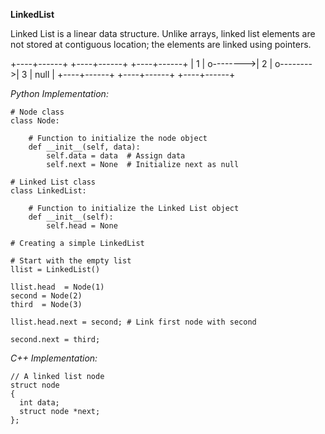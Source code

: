 **LinkedList**

Linked List is a linear data structure. Unlike arrays, linked list elements are not stored at contiguous location; the elements are linked using pointers.

+----+------+     +----+------+     +----+------+
| 1  |  o-------->| 2  |  o-------->|  3 | null |
+----+------+     +----+------+     +----+------+

*Python Implementation:*

```
# Node class
class Node:

    # Function to initialize the node object
    def __init__(self, data):
        self.data = data  # Assign data
        self.next = None  # Initialize next as null

# Linked List class
class LinkedList:

    # Function to initialize the Linked List object
    def __init__(self):
        self.head = None

# Creating a simple LinkedList

# Start with the empty list
llist = LinkedList()

llist.head  = Node(1)
second = Node(2)
third  = Node(3)

llist.head.next = second; # Link first node with second

second.next = third;
```

*C++ Implementation:*

```
// A linked list node
struct node
{
  int data;
  struct node *next;
};
```

